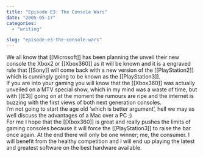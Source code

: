 ```yaml
---
title: "Episode E3: The Console Wars"
date: "2005-05-17"
categories: 
  - "writing"

slug: "episode-e3-the-console-wars"
---
```


We all know that \[\[Microsoft\]\] has been planning the unveil their new console the Xbox2 or \[\[Xbox360\]\] as it will be known and it is a engraved rule that \[\[Sony\]\] will come back with a new version of the \[\[PlayStation2\]\] which is cunningly going to be known as the \[\[PlayStation3\]\].  
If you are into your gaming you will know that the \[\[Xbox360\]\] was actually unveiled on a MTV special show, which in my mind was a waste of time, but with \[\[E3\]\] going on at the moment the rumours are ripe and the internet is buzzing with the first views of both next generation consoles.  
I’m not going to start the age old ‘which is better argument’, hell we may as well discuss the advantages of a Mac over a PC ;)  
For me I hope that the \[\[Xbox360\]\] is great and really pushes the limits of gaming consoles because it will force the \[\[PlayStation3\]\] to raise the bar once again. At the end there will only be one winner; me, the consumer. I will benefit from the healthy competition and I will end up playing the latest and greatest software on the best hardware available.
